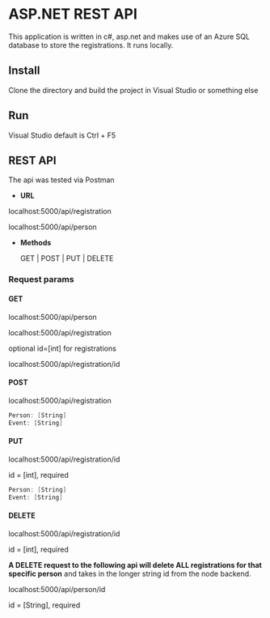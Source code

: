 # ASP.NET REST API

This application is written in c#, asp.net and makes use of an Azure SQL database to store the registrations. It runs locally.

## Install

Clone the directory and build the project in Visual Studio or something else

## Run

Visual Studio default is Ctrl + F5

## REST API

The api was tested via Postman

* **URL**

localhost:5000/api/registration

localhost:5000/api/person

* **Methods**

  GET | POST | PUT | DELETE

### Request params

#### GET

localhost:5000/api/person

localhost:5000/api/registration

optional id=[int] for registrations

localhost:5000/api/registration/id

#### POST

localhost:5000/api/registration

``` c#
Person: [String]
Event: [String]
```

#### PUT

localhost:5000/api/registration/id

id = [int], required

``` c#
Person: [String]
Event: [String]
```

#### DELETE

localhost:5000/api/registration/id

id = [int], required

**A DELETE request to the following api will delete ALL registrations for that specific person** and takes in the longer string id from the node backend.

localhost:5000/api/person/id

id = [String], required
